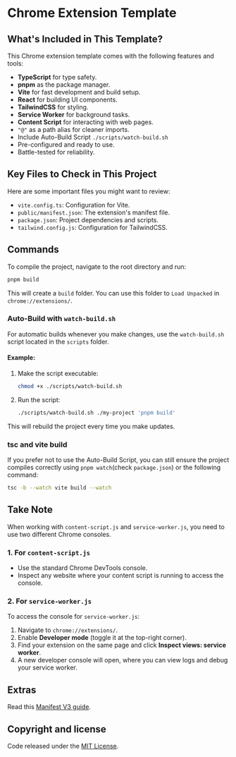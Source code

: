 # Chrome Extension Template  

## **What's Included in This Template?**  
This Chrome extension template comes with the following features and tools:  
- **TypeScript** for type safety.  
- **pnpm** as the package manager.  
- **Vite** for fast development and build setup.  
- **React** for building UI components.  
- **TailwindCSS** for styling.  
- **Service Worker** for background tasks.  
- **Content Script** for interacting with web pages.  
- `"@"` as a path alias for cleaner imports.  
- Include Auto-Build Script `./scripts/watch-build.sh`
- Pre-configured and ready to use.  
- Battle-tested for reliability.  

## **Key Files to Check in This Project**  
Here are some important files you might want to review:  
- `vite.config.ts`: Configuration for Vite.  
- `public/manifest.json`: The extension's manifest file.  
- `package.json`: Project dependencies and scripts.  
- `tailwind.config.js`: Configuration for TailwindCSS.  

## **Commands**  

To compile the project, navigate to the root directory and run:  

```sh
pnpm build
```
This will create a `build` folder. You can use this folder to `Load Unpacked` in `chrome://extensions/`.

### **Auto-Build with `watch-build.sh`**  

For automatic builds whenever you make changes, use the `watch-build.sh` script located in the `scripts` folder.  

#### **Example:**  
1. Make the script executable:  
   ```sh
   chmod +x ./scripts/watch-build.sh
   ```  

2. Run the script:  
   ```sh
   ./scripts/watch-build.sh ./my-project 'pnpm build'
   ```  
This will rebuild the project every time you make updates.  

### **tsc and vite build**

If you prefer not to use the Auto-Build Script, you can still ensure the project compiles correctly using `pnpm watch`(check `package.json`) or the following command:

```sh
tsc -b --watch vite build --watch
```

## **Take Note**  

When working with `content-script.js` and `service-worker.js`, you need to use two different Chrome consoles.  

### **1. For `content-script.js`**  
- Use the standard Chrome DevTools console.  
- Inspect any website where your content script is running to access the console.  

### **2. For `service-worker.js`**  
To access the console for `service-worker.js`:  
1. Navigate to `chrome://extensions/`.  
2. Enable **Developer mode** (toggle it at the top-right corner).  
3. Find your extension on the same page and click **Inspect views: service worker**.  
4. A new developer console will open, where you can view logs and debug your service worker.  

## **Extras**

Read this [Manifest V3 guide](https://github.com/allaboutevemirolive/chrome-extension-template/blob/main/extras/MV3_Guide.md).

## **Copyright and license**

Code released under the [MIT License](https://github.com/allaboutevemirolive/chrome-extension-template/blob/main/LICENSE).

